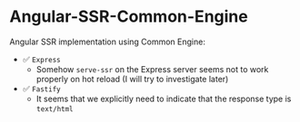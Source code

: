# Angular-SSR-Common-Engine

Angular SSR implementation using Common Engine:

-  :white_check_mark: `Express`
    - Somehow `serve-ssr` on the Express server seems not to work properly on hot reload (I will try to investigate later)
-  :white_check_mark: `Fastify`
    - It seems that we explicitly need to indicate that the response type is `text/html`
